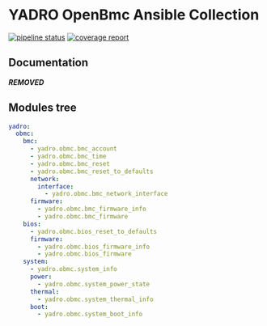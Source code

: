 # YADRO OpenBmc Ansible Collection

[![pipeline status](***REMOVED***)](***REMOVED***)
[![coverage report](***REMOVED***)](***REMOVED***)

## Documentation

***REMOVED***

## Modules tree

```yml
yadro:
  obmc:
    bmc:
      - yadro.obmc.bmc_account
      - yadro.obmc.bmc_time
      - yadro.obmc.bmc_reset
      - yadro.obmc.bmc_reset_to_defaults
      network:
        interface:
          - yadro.obmc.bmc_network_interface
      firmware:
        - yadro.obmc.bmc_firmware_info
        - yadro.obmc.bmc_firmware
    bios:
      - yadro.obmc.bios_reset_to_defaults
      firmware:
        - yadro.obmc.bios_firmware_info
        - yadro.obmc.bios_firmware
    system:
      - yadro.obmc.system_info
      power:
        - yadro.obmc.system_power_state
      thermal:
        - yadro.obmc.system_thermal_info
      boot:
        - yadro.obmc.system_boot_info
```
